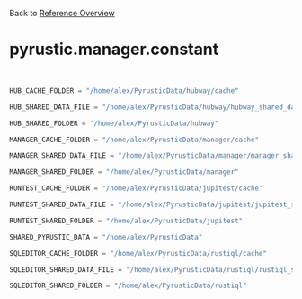 
Back to [Reference Overview](https://github.com/pyrustic/pyrustic/blob/master/docs/reference/README.md)

# pyrustic.manager.constant



<br>


```python
HUB_CACHE_FOLDER = "/home/alex/PyrusticData/hubway/cache"

HUB_SHARED_DATA_FILE = "/home/alex/PyrusticData/hubway/hubway_shared_data.json"

HUB_SHARED_FOLDER = "/home/alex/PyrusticData/hubway"

MANAGER_CACHE_FOLDER = "/home/alex/PyrusticData/manager/cache"

MANAGER_SHARED_DATA_FILE = "/home/alex/PyrusticData/manager/manager_shared_data.json"

MANAGER_SHARED_FOLDER = "/home/alex/PyrusticData/manager"

RUNTEST_CACHE_FOLDER = "/home/alex/PyrusticData/jupitest/cache"

RUNTEST_SHARED_DATA_FILE = "/home/alex/PyrusticData/jupitest/jupitest_shared_data.json"

RUNTEST_SHARED_FOLDER = "/home/alex/PyrusticData/jupitest"

SHARED_PYRUSTIC_DATA = "/home/alex/PyrusticData"

SQLEDITOR_CACHE_FOLDER = "/home/alex/PyrusticData/rustiql/cache"

SQLEDITOR_SHARED_DATA_FILE = "/home/alex/PyrusticData/rustiql/rustiql_shared_data.json"

SQLEDITOR_SHARED_FOLDER = "/home/alex/PyrusticData/rustiql"

```

